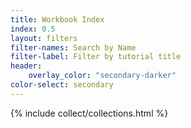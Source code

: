 ```yaml
---
title: Workbook Index
index: 0.5
layout: filters
filter-names: Search by Name
filter-label: Filter by tutorial title
header:
    overlay_color: "secondary-darker"
color-select: secondary
---
```

 
{% include collect/collections.html %}